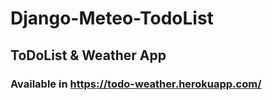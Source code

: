 # Django-Meteo-TodoList
## ToDoList &amp; Weather App
### Available in https://todo-weather.herokuapp.com/
